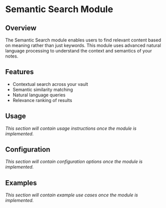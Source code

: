 # Semantic Search Module

## Overview
The Semantic Search module enables users to find relevant content based on meaning rather than just keywords. This module uses advanced natural language processing to understand the context and semantics of your notes.

## Features
- Contextual search across your vault
- Semantic similarity matching
- Natural language queries
- Relevance ranking of results

## Usage
*This section will contain usage instructions once the module is implemented.*

## Configuration
*This section will contain configuration options once the module is implemented.*

## Examples
*This section will contain example use cases once the module is implemented.*